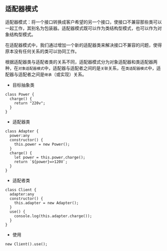 ## 适配器模式
适配器模式：将一个接口转换成客户希望的另一个接口，使接口不兼容那些类可以一起工作，其别名为包装器。适配器模式既可以作为类结构型模式，也可以作为对象结构型模式。

在适配器模式中，我们通过增加一个新的适配器类来解决接口不兼容的问题，使得原本没有任何关系的类可以协同工作。

根据适配器类与适配者类的关系不同，适配器模式分为对象适配器和类适配器两种，在`对象适配器模式`中，适配器与适配者之间的是`关联`关系，在`类适配器模式`中，适配器与适配者之间是`继承`（或实现）关系。
- 目标抽象类
```
class Power {
  charge() {
    return "220v";
  }
}
```
- 适配器类
```
class Adapter {
  power:any
  constructor() {
    this.power = new Power();
  }
  charge() {
    let power = this.power.charge();
    return `${power}=>120V`;
  }
}
```
- 适配者类
```
class Client {
  adapter:any
  constructor() {
    this.adapter = new Adapter();
  }
  use() {
    console.log(this.adapter.charge());
  }
}
```
- 使用
```
new Client().use();
```